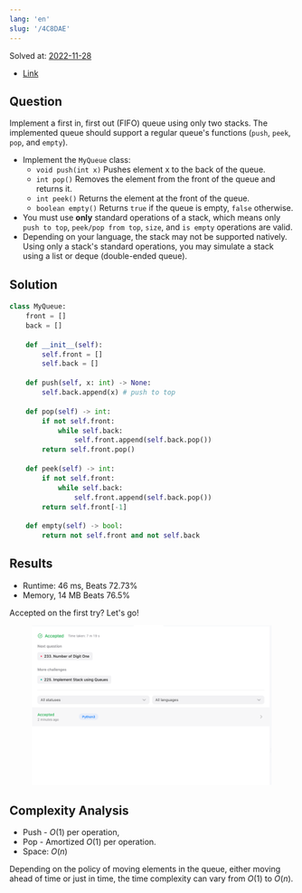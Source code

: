 ```yaml
---
lang: 'en'
slug: '/4C8DAE'
---
```


Solved at: [2022-11-28](./../.././docs/journals/2022-11-28.md)

- [Link](https://leetcode.com/problems/implement-queue-using-stacks)

## Question

Implement a first in, first out (FIFO) queue using only two stacks. The implemented queue should support a regular queue's functions (`push`, `peek`, `pop`, and `empty`).

- Implement the `MyQueue` class:
  - `void push(int x)` Pushes element x to the back of the queue.
  - `int pop()` Removes the element from the front of the queue and returns it.
  - `int peek()` Returns the element at the front of the queue.
  - `boolean empty()` Returns `true` if the queue is empty, `false` otherwise.
- You must use **only** standard operations of a stack, which means only `push to top`, `peek/pop from top`, `size`, and `is empty` operations are valid.
- Depending on your language, the stack may not be supported natively. Using only a stack's standard operations, you may simulate a stack using a list or deque (double-ended queue).

## Solution

```python
class MyQueue:
    front = []
    back = []

    def __init__(self):
        self.front = []
        self.back = []

    def push(self, x: int) -> None:
        self.back.append(x) # push to top

    def pop(self) -> int:
        if not self.front:
            while self.back:
                self.front.append(self.back.pop())
        return self.front.pop()

    def peek(self) -> int:
        if not self.front:
            while self.back:
                self.front.append(self.back.pop())
        return self.front[-1]

    def empty(self) -> bool:
        return not self.front and not self.back

```

## Results

- Runtime: 46 ms, Beats 72.73%
- Memory, 14 MB Beats 76.5%

Accepted on the first try? Let's go!


<figure>

![3A6F7A.png](./../.././docs/assets/3A6F7A.png)


</figure>

## Complexity Analysis

- Push - $O(1)$ per operation,
- Pop - Amortized $O(1)$ per operation.
- Space: $O(n)$

Depending on the policy of moving elements in the queue, either moving ahead of time or just in time, the time complexity can vary from $O(1)$ to $O(n)$.

<head>
  <html lang="en-US"/>
</head>
